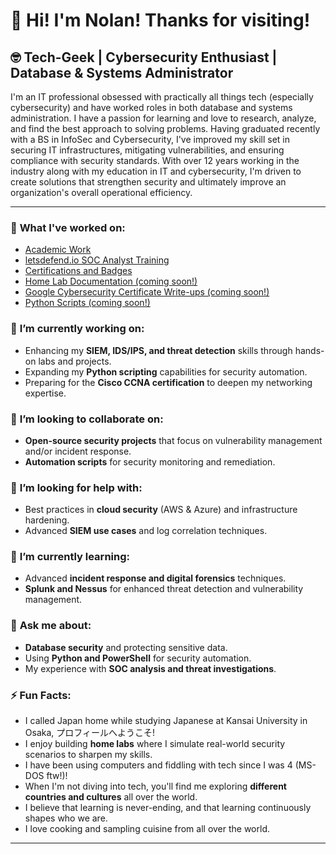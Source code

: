 <h1>👋 Hi! I'm Nolan! Thanks for visiting! </h1>

<h2>🤓 Tech-Geek | Cybersecurity Enthusiast | Database & Systems Administrator </h2>

<p>I'm an IT professional obsessed with practically all things tech (especially cybersecurity) and have worked roles in both database and systems administration. I have a passion for learning and love to research, analyze, and find the best approach to solving problems. Having graduated recently with a BS in InfoSec and Cybersecurity, I've improved my skill set in securing IT infrastructures, mitigating vulnerabilities, and ensuring compliance with security standards. With over 12 years working in the industry along with my education in IT and cybersecurity, I'm driven to create solutions that strengthen security and ultimately improve an organization's overall operational efficiency.</p>

<hr>
<h3>📝 <strong>What I've worked on:</strong></h3>
<ul>
<li><a href="https://github.com/nt671/academic-work">Academic Work</a>
<li><a href="https://github.com/nt671/letsdefend">letsdefend.io SOC Analyst Training</a></li>
<li><a href="https://www.credly.com/users/nt671" target="_blank">Certifications and Badges</a></li>
<li><a href="">Home Lab Documentation (coming soon!)</a></li>
<li><a href="">Google Cybersecurity Certificate Write-ups (coming soon!)</a></li>
<li><a href="">Python Scripts (coming soon!)</a></li>

</ul>  

<h3>🔭 <strong>I’m currently working on:</strong></h3>
<ul>
  <li>Enhancing my <strong>SIEM, IDS/IPS, and threat detection</strong> skills through hands-on labs and projects.</li>
  <li>Expanding my <strong>Python scripting</strong> capabilities for security automation.</li>
  <li>Preparing for the <strong>Cisco CCNA certification</strong> to deepen my networking expertise.</li>
</ul>

  
</ul>

<h3>👯 <strong>I’m looking to collaborate on:</strong></h3>
<ul>
  <li><strong>Open-source security projects</strong> that focus on vulnerability management and/or incident response.</li>
  <li><strong>Automation scripts</strong> for security monitoring and remediation.</li>
</ul>

<h3>🤝 <strong>I’m looking for help with:</strong></h3>
<ul>
  <li>Best practices in <strong>cloud security</strong> (AWS & Azure) and infrastructure hardening.</li>
  <li>Advanced <strong>SIEM use cases</strong> and log correlation techniques.</li>
</ul>

<h3>🌱 <strong>I’m currently learning:</strong></h3>
<ul>
  <li>Advanced <strong>incident response and digital forensics</strong> techniques.</li>
  <li><strong>Splunk and Nessus</strong> for enhanced threat detection and vulnerability management.</li>
</ul>

<h3>💬 <strong>Ask me about:</strong></h3>
<ul>
  <li><strong>Database security</strong> and protecting sensitive data.</li>
  <li>Using <strong>Python and PowerShell</strong> for security automation.</li>
  <li>My experience with <strong>SOC analysis and threat investigations</strong>.</li>
</ul>

<h3>⚡ <strong>Fun Facts:</strong></h3>
<ul>
  <li>I called Japan home while studying Japanese at Kansai University in Osaka, プロフィールへようこそ!</li>
  <li>I enjoy building <strong>home labs</strong> where I simulate real-world security scenarios to sharpen my skills.</li>
  <li>I have been using computers and fiddling with tech since I was 4 (MS-DOS ftw!)!</li>
  <li>When I'm not diving into tech, you'll find me exploring <strong>different countries and cultures</strong> all over the world.</li>
  <li>I believe that learning is never-ending, and that learning continuously shapes who we are. </li>
  <li>I love cooking and sampling cuisine from all over the world. </li>
</ul>

<hr>

</ul>
